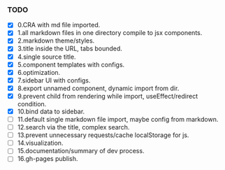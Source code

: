 ### TODO

- [x] 0.CRA with md file imported.  
- [x] 1.all markdown files in one directory compile to jsx components.  
- [x] 2.markdown theme/styles.  
- [x] 3.title inside the URL, tabs bounded.  
- [x] 4.single source title.  
- [x] 5.component templates with configs.  
- [x] 6.optimization.  
- [x] 7.sidebar UI with configs.  
- [x] 8.export unnamed component, dynamic import from dir.  
- [x] 9.prevent child from rendering while import, useEffect/redirect condition.  
- [x] 10.bind data to sidebar.  
- [ ] 11.default single markdown file import, maybe config from markdown.  
- [ ] 12.search via the title, complex search.  
- [ ] 13.prevent unnecessary requests/cache localStorage for js.  
- [ ] 14.visualization.  
- [ ] 15.documentation/summary of dev process.  
- [ ] 16.gh-pages publish.  
